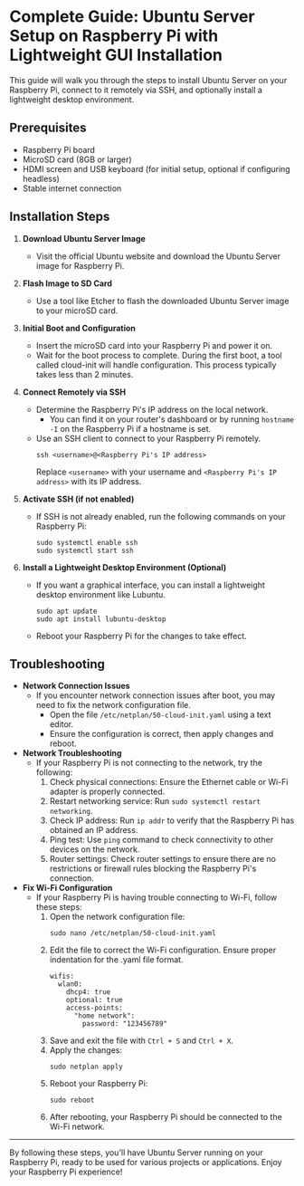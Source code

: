 # Complete Guide: Ubuntu Server Setup on Raspberry Pi with Lightweight GUI Installation
This guide will walk you through the steps to install Ubuntu Server on your Raspberry Pi, connect to it remotely via SSH, and optionally install a lightweight desktop environment.

## Prerequisites
- Raspberry Pi board
- MicroSD card (8GB or larger)
- HDMI screen and USB keyboard (for initial setup, optional if configuring headless)
- Stable internet connection

## Installation Steps
1. **Download Ubuntu Server Image**
   - Visit the official Ubuntu website and download the Ubuntu Server image for Raspberry Pi.

2. **Flash Image to SD Card**
   - Use a tool like Etcher to flash the downloaded Ubuntu Server image to your microSD card.

3. **Initial Boot and Configuration**
   - Insert the microSD card into your Raspberry Pi and power it on.
   - Wait for the boot process to complete. During the first boot, a tool called cloud-init will handle configuration. This process typically takes less than 2 minutes.

4. **Connect Remotely via SSH**
   - Determine the Raspberry Pi's IP address on the local network.
     - You can find it on your router's dashboard or by running `hostname -I` on the Raspberry Pi if a hostname is set.
   - Use an SSH client to connect to your Raspberry Pi remotely.
     ```
     ssh <username>@<Raspberry Pi's IP address>
     ```
     Replace `<username>` with your username and `<Raspberry Pi's IP address>` with its IP address.
   
5. **Activate SSH (if not enabled)**
   - If SSH is not already enabled, run the following commands on your Raspberry Pi:
     ```
     sudo systemctl enable ssh
     sudo systemctl start ssh
     ```

6. **Install a Lightweight Desktop Environment (Optional)**
   - If you want a graphical interface, you can install a lightweight desktop environment like Lubuntu.
     ```
     sudo apt update
     sudo apt install lubuntu-desktop
     ```
   - Reboot your Raspberry Pi for the changes to take effect.

## Troubleshooting
- **Network Connection Issues**
  - If you encounter network connection issues after boot, you may need to fix the network configuration file.
    - Open the file `/etc/netplan/50-cloud-init.yaml` using a text editor.
    - Ensure the configuration is correct, then apply changes and reboot.
- **Network Troubleshooting**
  - If your Raspberry Pi is not connecting to the network, try the following:
    1. Check physical connections: Ensure the Ethernet cable or Wi-Fi adapter is properly connected.
    2. Restart networking service: Run `sudo systemctl restart networking`.
    3. Check IP address: Run `ip addr` to verify that the Raspberry Pi has obtained an IP address.
    4. Ping test: Use `ping` command to check connectivity to other devices on the network.
    5. Router settings: Check router settings to ensure there are no restrictions or firewall rules blocking the Raspberry Pi's connection.
- **Fix Wi-Fi Configuration**
  - If your Raspberry Pi is having trouble connecting to Wi-Fi, follow these steps:
    1. Open the network configuration file:
       ```
       sudo nano /etc/netplan/50-cloud-init.yaml
       ```
    2. Edit the file to correct the Wi-Fi configuration. Ensure proper indentation for the .yaml file format.
       ```
       wifis:
         wlan0:
           dhcp4: true
           optional: true
           access-points:
             "home network":
               password: "123456789"
       ```
    3. Save and exit the file with `Ctrl + S` and `Ctrl + X`.
    4. Apply the changes:
       ```
       sudo netplan apply
       ```
    5. Reboot your Raspberry Pi:
       ```
       sudo reboot
       ```
    6. After rebooting, your Raspberry Pi should be connected to the Wi-Fi network.

---

By following these steps, you'll have Ubuntu Server running on your Raspberry Pi, ready to be used for various projects or applications. Enjoy your Raspberry Pi experience!

